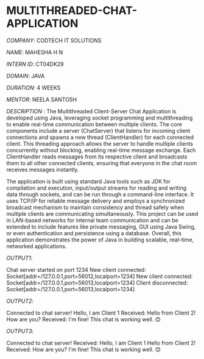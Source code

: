 # MULTITHREADED-CHAT-APPLICATION

*COMPANY*: CODTECH IT SOLUTIONS

*NAME*: MAHESHA H N

*INTERN ID*: CT04DK29

*DOMAIN*: JAVA

*DURATION*: 4 WEEKS

*MENTOR*: NEELA SANTOSH

*DESCRIPTION* : The Multithreaded Client-Server Chat Application is developed using Java, leveraging socket programming and multithreading to enable real-time communication between multiple clients. The core components include a server (ChatServer) that listens for incoming client connections and spawns a new thread (ClientHandler) for each connected client. This threading approach allows the server to handle multiple clients concurrently without blocking, enabling real-time message exchange. Each ClientHandler reads messages from its respective client and broadcasts them to all other connected clients, ensuring that everyone in the chat room receives messages instantly.

The application is built using standard Java tools such as JDK for compilation and execution, input/output streams for reading and writing data through sockets, and can be run through a command-line interface. It uses TCP/IP for reliable message delivery and employs a synchronized broadcast mechanism to maintain consistency and thread safety when multiple clients are communicating simultaneously. This project can be used in LAN-based networks for internal team communication and can be extended to include features like private messaging, GUI using Java Swing, or even authentication and persistence using a database. Overall, this application demonstrates the power of Java in building scalable, real-time, networked applications.

*OUTPUT1*:

Chat server started on port 1234
New client connected: Socket[addr=/127.0.0.1,port=56012,localport=1234]
New client connected: Socket[addr=/127.0.0.1,port=56013,localport=1234]
Client disconnected: Socket[addr=/127.0.0.1,port=56013,localport=1234]

*OUTPUT2*:

Connected to chat server!
Hello, I am Client 1
Received: Hello from Client 2!
How are you?
Received: I'm fine! This chat is working well. 😊

*OUTPUT3*:

Connected to chat server!
Received: Hello, I am Client 1
Hello from Client 2!
Received: How are you?
I'm fine! This chat is working well. 😊


